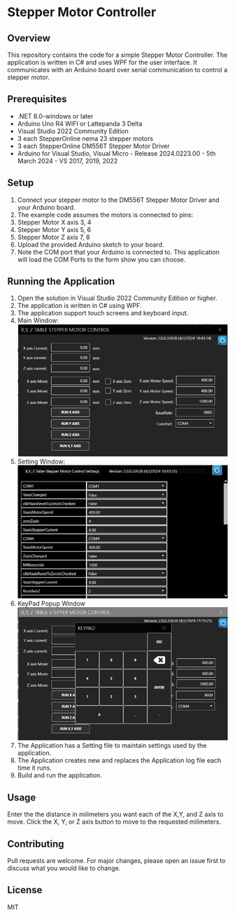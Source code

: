 # Stepper Motor Controller

## Overview
This repository contains the code for a simple Stepper Motor Controller. The application is written in C# and uses WPF for the user interface. It communicates with an Arduino board over serial communication to control a stepper motor.

## Prerequisites
- .NET 8.0-windows or later
- Arduino Uno R4 WIFI or Lattepanda 3 Delta
- Visual Studio 2022 Community Edition
- 3 each StepperOnline nema 23 stepper motors
- 3 each StepperOnline DM556T Stepper Motor Driver
- Arduino for Visual Studio, Visual Micro - Release 2024.0223.00 - 5th March 2024 - VS 2017, 2019, 2022

## Setup
1. Connect your stepper motor to the DM556T Stepper Motor Driver and your Arduino board.
2. The example code assumes the motors is connected to pins:
3. Stepper Motor X axis 3, 4
4. Stepper Motor Y axis 5, 6
5. Stepper Motor Z axis 7, 8
6. Upload the provided Arduino sketch to your board.
7. Note the COM port that your Arduino is connected to. This application will load the COM Ports to the form show you can choose.

## Running the Application
1. Open the solution in Visual Studio 2022 Community Edition or higher.
2. The application is written in C# using WPF.
3. The application support touch screens and keyboard input.
4. Main Window:
![MainWindow](https://github.com/SFC-Sarge1/Stepper/blob/master/MainWndow.jpg)
5. Setting Window:
![Settings](https://github.com/SFC-Sarge1/Stepper/blob/master/Settings.jpg)
6. KeyPad Popup Window
   ![KeyPad](https://github.com/SFC-Sarge1/Stepper/blob/master/KeyPad.jpg)  
7. The Application has a Setting file to maintain settings used by the application.
8. The Application creates new and replaces the Application log file each time it runs.
9. Build and run the application.

## Usage
Enter the the distance in milimeters you want each of the X,Y, and Z axis to move. Click the X, Y, or Z axis button to move to the requested milimeters.

## Contributing
Pull requests are welcome. For major changes, please open an issue first to discuss what you would like to change.

## License
MIT
